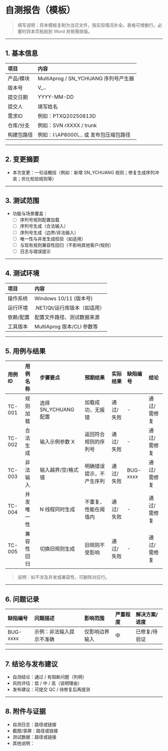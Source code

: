 # 自测报告（模板）

> 填写说明：将本模板复制为当日文件，按实际情况补全。表格可增删行。必要时将本页粘贴到 Word 并按需排版。

---

## 1. 基本信息

| 项目 | 内容 |
| :--- | :--- |
| 产品/模块 | MultiAprog / SN_YCHUANG 序列号产生器 |
| 版本号 | V_.__.__ |
| 提交日期 | YYYY-MM-DD |
| 提交人 | 填写姓名 |
| 需求ID | 例如：PTXQ20250813D |
| 仓库/分支 | 例如：SVN rXXXX / trunk |
| 构建包路径 | 例如：I:\\AP8000\\... 或 发布包压缩包路径 |

---

## 2. 变更摘要

- 本次变更：一句话概括（例如：新增 SN_YCHUANG 规则；修复生成序列冲突；优化校验规则等）

---

## 3. 测试范围

- 功能与场景覆盖：
  - [ ] 序列号规则配置加载
  - [ ] 序列号生成（合法输入）
  - [ ] 序列号生成（边界/非法输入）
  - [ ] 唯一性与并发生成校验（如适用）
  - [ ] 与现有规则兼容性回归（不影响其他客户/规则）
  - [ ] 日志与错误提示

---

## 4. 测试环境

| 项目 | 内容 |
| :--- | :--- |
| 操作系统 | Windows 10/11 (版本号) |
| 运行环境 | .NET/Qt/运行库版本（如适用） |
| 依赖/配置 | 配置文件路径、测试数据来源 |
| 工具版本 | MultiAprog 版本/CLI 参数等 |

---

## 5. 用例与结果

| 用例ID | 用例名称 | 步骤要点 | 预期结果 | 实际结果 | 缺陷编号 | 结论 |
| :--- | :--- | :--- | :--- | :--- | :--- | :--- |
| TC-001 | 规则加载 | 选择 SN_YCHUANG 配置 | 加载成功，无报错 | 通过/失败 | - | 通过/需修复 |
| TC-002 | 合法生成 | 输入示例参数 X | 返回符合规则的序列号 | 通过/失败 | - | 通过/需修复 |
| TC-003 | 非法输入 | 输入越界/空/格式错 | 明确错误提示，不产生序列 | 通过/失败 | BUG-xxxx | 通过/需修复 |
| TC-004 | 并发唯一性 | N 线程同时生成 | 不重复、性能在阈值内 | 通过/失败 | - | 通过/需修复 |
| TC-005 | 兼容性回归 | 切换旧规则生成 | 旧规则不受影响 | 通过/失败 | - | 通过/需修复 |

> 说明：如不涉及并发或兼容性，可删除对应行。

---

## 6. 问题记录

| 缺陷编号 | 问题描述 | 影响范围 | 严重程度 | 解决方案/进度 |
| :--- | :--- | :--- | :--- | :--- |
| BUG-xxxx | 示例：非法输入提示不准确 | 仅影响边界输入 | 中 | 已修复/待验证 |

---

## 7. 结论与发布建议

- 自测结论：通过 / 有阻断问题（列明）
- 风险评估：低 / 中 / 高（说明理由）
- 发布建议：可提交 QC / 待修复后再提测

---

## 8. 附件与证据

- 自测日志：路径或链接
- 截图/录屏：路径或链接
- 测试数据：路径或链接
- 其他说明：
